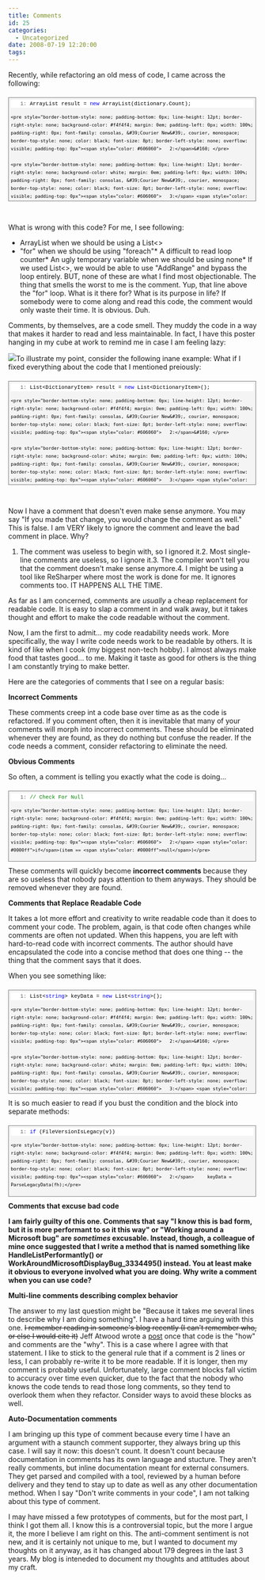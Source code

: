 ```yaml
---
title: Comments
id: 25
categories:
  - Uncategorized
date: 2008-07-19 12:20:00
tags:
---
```


Recently, while refactoring an old mess of code, I came across the following:   
  <div style="border-bottom: gray 1px solid; border-left: gray 1px solid; padding-bottom: 4px; line-height: 12pt; background-color: #f4f4f4; margin: 20px 0px 10px; padding-left: 4px; width: 97.5%; padding-right: 4px; font-family: consolas, &#39;Courier New&#39;, courier, monospace; max-height: 200px; font-size: 8pt; overflow: auto; border-top: gray 1px solid; cursor: text; border-right: gray 1px solid; padding-top: 4px">   <div style="border-bottom-style: none; padding-bottom: 0px; line-height: 12pt; border-right-style: none; background-color: #f4f4f4; padding-left: 0px; width: 100%; padding-right: 0px; font-family: consolas, &#39;Courier New&#39;, courier, monospace; border-top-style: none; color: black; font-size: 8pt; border-left-style: none; overflow: visible; padding-top: 0px">     <pre style="border-bottom-style: none; padding-bottom: 0px; line-height: 12pt; border-right-style: none; background-color: white; margin: 0em; padding-left: 0px; width: 100%; padding-right: 0px; font-family: consolas, &#39;Courier New&#39;, courier, monospace; border-top-style: none; color: black; font-size: 8pt; border-left-style: none; overflow: visible; padding-top: 0px"><span style="color: #606060">   1:</span> ArrayList result = <span style="color: #0000ff">new</span> ArrayList(dictionary.Count);</pre>

    <pre style="border-bottom-style: none; padding-bottom: 0px; line-height: 12pt; border-right-style: none; background-color: #f4f4f4; margin: 0em; padding-left: 0px; width: 100%; padding-right: 0px; font-family: consolas, &#39;Courier New&#39;, courier, monospace; border-top-style: none; color: black; font-size: 8pt; border-left-style: none; overflow: visible; padding-top: 0px"><span style="color: #606060">   2:</span>&#160; </pre>

    <pre style="border-bottom-style: none; padding-bottom: 0px; line-height: 12pt; border-right-style: none; background-color: white; margin: 0em; padding-left: 0px; width: 100%; padding-right: 0px; font-family: consolas, &#39;Courier New&#39;, courier, monospace; border-top-style: none; color: black; font-size: 8pt; border-left-style: none; overflow: visible; padding-top: 0px"><span style="color: #606060">   3:</span> <span style="color: #008000">// Loop through the dictionary and add it to the ArrayList</span></pre>

    <pre style="border-bottom-style: none; padding-bottom: 0px; line-height: 12pt; border-right-style: none; background-color: #f4f4f4; margin: 0em; padding-left: 0px; width: 100%; padding-right: 0px; font-family: consolas, &#39;Courier New&#39;, courier, monospace; border-top-style: none; color: black; font-size: 8pt; border-left-style: none; overflow: visible; padding-top: 0px"><span style="color: #606060">   4:</span> <span style="color: #0000ff">for</span>(<span style="color: #0000ff">int</span> iNdx = 0; iNdx &lt; dictionary.Count; iNdx++)</pre>

    <pre style="border-bottom-style: none; padding-bottom: 0px; line-height: 12pt; border-right-style: none; background-color: white; margin: 0em; padding-left: 0px; width: 100%; padding-right: 0px; font-family: consolas, &#39;Courier New&#39;, courier, monospace; border-top-style: none; color: black; font-size: 8pt; border-left-style: none; overflow: visible; padding-top: 0px"><span style="color: #606060">   5:</span> {</pre>

    <pre style="border-bottom-style: none; padding-bottom: 0px; line-height: 12pt; border-right-style: none; background-color: #f4f4f4; margin: 0em; padding-left: 0px; width: 100%; padding-right: 0px; font-family: consolas, &#39;Courier New&#39;, courier, monospace; border-top-style: none; color: black; font-size: 8pt; border-left-style: none; overflow: visible; padding-top: 0px"><span style="color: #606060">   6:</span>   DictionaryItem dictionaryItemValue = dictionary[iNdx];</pre>

    <pre style="border-bottom-style: none; padding-bottom: 0px; line-height: 12pt; border-right-style: none; background-color: white; margin: 0em; padding-left: 0px; width: 100%; padding-right: 0px; font-family: consolas, &#39;Courier New&#39;, courier, monospace; border-top-style: none; color: black; font-size: 8pt; border-left-style: none; overflow: visible; padding-top: 0px"><span style="color: #606060">   7:</span>   result.Add(dictionaryItemValue);</pre>

    <pre style="border-bottom-style: none; padding-bottom: 0px; line-height: 12pt; border-right-style: none; background-color: #f4f4f4; margin: 0em; padding-left: 0px; width: 100%; padding-right: 0px; font-family: consolas, &#39;Courier New&#39;, courier, monospace; border-top-style: none; color: black; font-size: 8pt; border-left-style: none; overflow: visible; padding-top: 0px"><span style="color: #606060">   8:</span> }</pre>
  </div>
</div>

<pre class="c-sharp" name="code">&#160;</pre>
What is wrong with this code? For me, I see following: 

*   ArrayList when we should be using a List&lt;&gt;
*   &quot;for&quot; when we should be using &quot;foreach&quot;*   A difficult to read loop counter*   An ugly temporary variable when we should be using none*   If we used List&lt;&gt;, we would be able to use &quot;AddRange&quot; and bypass the loop entirely.
BUT, none of these are what I find most objectionable. The thing that smells the worst to me is the comment. Yup, that line above the &quot;for&quot; loop. What is it there for? What is its purpose in life? If somebody were to come along and read this code, the comment would only waste their time. It is obvious. Duh. 

Comments, by themselves, are a code smell. They muddy the code in a way that makes it harder to read and less maintainable. In fact, I have this poster hanging in my cube at work to remind me in case I am feeling lazy: 

[![](http://brianstestsite.googlepages.com/comments.JPG)](http://brianstestsite.googlepages.com/comments.JPG)To illustrate my point, consider the following inane example: What if I fixed everything about the code that I mentioned preiously: 

<div style="border-bottom: gray 1px solid; border-left: gray 1px solid; padding-bottom: 4px; line-height: 12pt; background-color: #f4f4f4; margin: 20px 0px 10px; padding-left: 4px; width: 97.5%; padding-right: 4px; font-family: consolas, &#39;Courier New&#39;, courier, monospace; max-height: 200px; font-size: 8pt; overflow: auto; border-top: gray 1px solid; cursor: text; border-right: gray 1px solid; padding-top: 4px">
  <div style="border-bottom-style: none; padding-bottom: 0px; line-height: 12pt; border-right-style: none; background-color: #f4f4f4; padding-left: 0px; width: 100%; padding-right: 0px; font-family: consolas, &#39;Courier New&#39;, courier, monospace; border-top-style: none; color: black; font-size: 8pt; border-left-style: none; overflow: visible; padding-top: 0px">
    <pre style="border-bottom-style: none; padding-bottom: 0px; line-height: 12pt; border-right-style: none; background-color: white; margin: 0em; padding-left: 0px; width: 100%; padding-right: 0px; font-family: consolas, &#39;Courier New&#39;, courier, monospace; border-top-style: none; color: black; font-size: 8pt; border-left-style: none; overflow: visible; padding-top: 0px"><span style="color: #606060">   1:</span> List&lt;DictionaryItem&gt; result = <span style="color: #0000ff">new</span> List&lt;DictionaryItem&gt;();</pre>

    <pre style="border-bottom-style: none; padding-bottom: 0px; line-height: 12pt; border-right-style: none; background-color: #f4f4f4; margin: 0em; padding-left: 0px; width: 100%; padding-right: 0px; font-family: consolas, &#39;Courier New&#39;, courier, monospace; border-top-style: none; color: black; font-size: 8pt; border-left-style: none; overflow: visible; padding-top: 0px"><span style="color: #606060">   2:</span>&#160; </pre>

    <pre style="border-bottom-style: none; padding-bottom: 0px; line-height: 12pt; border-right-style: none; background-color: white; margin: 0em; padding-left: 0px; width: 100%; padding-right: 0px; font-family: consolas, &#39;Courier New&#39;, courier, monospace; border-top-style: none; color: black; font-size: 8pt; border-left-style: none; overflow: visible; padding-top: 0px"><span style="color: #606060">   3:</span> <span style="color: #008000">// Loop through the dictionary and add it to the ArrayList</span></pre>

    <pre style="border-bottom-style: none; padding-bottom: 0px; line-height: 12pt; border-right-style: none; background-color: #f4f4f4; margin: 0em; padding-left: 0px; width: 100%; padding-right: 0px; font-family: consolas, &#39;Courier New&#39;, courier, monospace; border-top-style: none; color: black; font-size: 8pt; border-left-style: none; overflow: visible; padding-top: 0px"><span style="color: #606060">   4:</span> result.AddRange(dictionary);</pre>
  </div>
</div>

<pre class="c-sharp" name="code">&#160;</pre>

Now I have a comment that doesn't even make sense anymore. You may say &quot;If you made that change, you would change the comment as well.&quot; This is false. I am VERY likely to ignore the comment and leave the bad comment in place. Why? 

1.  The comment was useless to begin with, so I ignored it.2.  Most single-line comments are useless, so I ignore it.3.  The compiler won't tell you that the comment doesn't make sense anymore.4.  I might be using a tool like ReSharper where most the work is done for me. It ignores comments too.
IT HAPPENS ALL THE TIME. 

As far as I am concerned, comments are <span style="font-style: italic">usually</span> a cheap replacement for readable code. It is easy to slap a comment in and walk away, but it takes thought and effort to make the code readable without the comment. 

Now, I am the first to admit... my code readability needs work. More specifically, the way I write code needs work to be readable by others. It is kind of like when I cook (my biggest non-tech hobby). I almost always make food that tastes good... to me. Making it taste as good for others is the thing I am constantly trying to make better. 

Here are the categories of comments that I see on a regular basis: 

<span style="font-weight: bold">Incorrect Comments</span> 

These comments creep int a code base over time as as the code is refactored. If you comment often, then it is inevitable that many of your comments will morph into incorrect comments. These should be eliminated whenever they are found, as they do nothing but confuse the reader. If the code needs a comment, consider refactoring to eliminate the need. 

<span style="font-weight: bold">Obvious Comments 

</span>So often, a comment is telling you exactly what the code is doing... 

<div style="border-bottom: gray 1px solid; border-left: gray 1px solid; padding-bottom: 4px; line-height: 12pt; background-color: #f4f4f4; margin: 20px 0px 10px; padding-left: 4px; width: 97.5%; padding-right: 4px; font-family: consolas, &#39;Courier New&#39;, courier, monospace; max-height: 200px; font-size: 8pt; overflow: auto; border-top: gray 1px solid; cursor: text; border-right: gray 1px solid; padding-top: 4px">
  <div style="border-bottom-style: none; padding-bottom: 0px; line-height: 12pt; border-right-style: none; background-color: #f4f4f4; padding-left: 0px; width: 100%; padding-right: 0px; font-family: consolas, &#39;Courier New&#39;, courier, monospace; border-top-style: none; color: black; font-size: 8pt; border-left-style: none; overflow: visible; padding-top: 0px">
    <pre style="border-bottom-style: none; padding-bottom: 0px; line-height: 12pt; border-right-style: none; background-color: white; margin: 0em; padding-left: 0px; width: 100%; padding-right: 0px; font-family: consolas, &#39;Courier New&#39;, courier, monospace; border-top-style: none; color: black; font-size: 8pt; border-left-style: none; overflow: visible; padding-top: 0px"><span style="color: #606060">   1:</span> <span style="color: #008000">// Check For Null</span></pre>

    <pre style="border-bottom-style: none; padding-bottom: 0px; line-height: 12pt; border-right-style: none; background-color: #f4f4f4; margin: 0em; padding-left: 0px; width: 100%; padding-right: 0px; font-family: consolas, &#39;Courier New&#39;, courier, monospace; border-top-style: none; color: black; font-size: 8pt; border-left-style: none; overflow: visible; padding-top: 0px"><span style="color: #606060">   2:</span> <span style="color: #0000ff">if</span>(item == <span style="color: #0000ff">null</span>)</pre>
  </div>
</div>
These comments will quickly become <span style="font-weight: bold">incorrect comments</span> because they are so useless that nobody pays attention to them anyways. They should be removed whenever they are found. 

<span style="font-weight: bold">Comments that Replace Readable Code</span> 

It takes a lot more effort and creativity to write readable code than it does to comment your code. The problem, again, is that code often changes while comments are often not updated. When this happens, you are left with hard-to-read code with incorrect comments. The author should have encapsulated the code into a concise method that does one thing -- the thing that the comment says that it does. 

When you see something like: 

<div style="border-bottom: gray 1px solid; border-left: gray 1px solid; padding-bottom: 4px; line-height: 12pt; background-color: #f4f4f4; margin: 20px 0px 10px; padding-left: 4px; width: 97.5%; padding-right: 4px; font-family: consolas, &#39;Courier New&#39;, courier, monospace; max-height: 200px; font-size: 8pt; overflow: auto; border-top: gray 1px solid; cursor: text; border-right: gray 1px solid; padding-top: 4px">
  <div style="border-bottom-style: none; padding-bottom: 0px; line-height: 12pt; border-right-style: none; background-color: #f4f4f4; padding-left: 0px; width: 100%; padding-right: 0px; font-family: consolas, &#39;Courier New&#39;, courier, monospace; border-top-style: none; color: black; font-size: 8pt; border-left-style: none; overflow: visible; padding-top: 0px">
    <pre style="border-bottom-style: none; padding-bottom: 0px; line-height: 12pt; border-right-style: none; background-color: white; margin: 0em; padding-left: 0px; width: 100%; padding-right: 0px; font-family: consolas, &#39;Courier New&#39;, courier, monospace; border-top-style: none; color: black; font-size: 8pt; border-left-style: none; overflow: visible; padding-top: 0px"><span style="color: #606060">   1:</span> List&lt;<span style="color: #0000ff">string</span>&gt; keyData = <span style="color: #0000ff">new</span> List&lt;<span style="color: #0000ff">string</span>&gt;();</pre>

    <pre style="border-bottom-style: none; padding-bottom: 0px; line-height: 12pt; border-right-style: none; background-color: #f4f4f4; margin: 0em; padding-left: 0px; width: 100%; padding-right: 0px; font-family: consolas, &#39;Courier New&#39;, courier, monospace; border-top-style: none; color: black; font-size: 8pt; border-left-style: none; overflow: visible; padding-top: 0px"><span style="color: #606060">   2:</span>&#160; </pre>

    <pre style="border-bottom-style: none; padding-bottom: 0px; line-height: 12pt; border-right-style: none; background-color: white; margin: 0em; padding-left: 0px; width: 100%; padding-right: 0px; font-family: consolas, &#39;Courier New&#39;, courier, monospace; border-top-style: none; color: black; font-size: 8pt; border-left-style: none; overflow: visible; padding-top: 0px"><span style="color: #606060">   3:</span> <span style="color: #008000">// If the file version is old, then parse the old keyed data from the list</span></pre>

    <pre style="border-bottom-style: none; padding-bottom: 0px; line-height: 12pt; border-right-style: none; background-color: #f4f4f4; margin: 0em; padding-left: 0px; width: 100%; padding-right: 0px; font-family: consolas, &#39;Courier New&#39;, courier, monospace; border-top-style: none; color: black; font-size: 8pt; border-left-style: none; overflow: visible; padding-top: 0px"><span style="color: #606060">   4:</span> <span style="color: #0000ff">if</span> (<span style="color: #0000ff">string</span>.IsNullOrEmpty(v) ||v.StartsWith(<span style="color: #006080">&quot;1.&quot;</span>) ||v.StartsWith(<span style="color: #006080">&quot;2.&quot;</span>) &amp;&amp; v.EndsWith(<span style="color: #006080">&quot;b&quot;</span>)))</pre>

    <pre style="border-bottom-style: none; padding-bottom: 0px; line-height: 12pt; border-right-style: none; background-color: white; margin: 0em; padding-left: 0px; width: 100%; padding-right: 0px; font-family: consolas, &#39;Courier New&#39;, courier, monospace; border-top-style: none; color: black; font-size: 8pt; border-left-style: none; overflow: visible; padding-top: 0px"><span style="color: #606060">   5:</span> {</pre>

    <pre style="border-bottom-style: none; padding-bottom: 0px; line-height: 12pt; border-right-style: none; background-color: #f4f4f4; margin: 0em; padding-left: 0px; width: 100%; padding-right: 0px; font-family: consolas, &#39;Courier New&#39;, courier, monospace; border-top-style: none; color: black; font-size: 8pt; border-left-style: none; overflow: visible; padding-top: 0px"><span style="color: #606060">   6:</span>     <span style="color: #0000ff">foreach</span> (<span style="color: #0000ff">string</span> stuff <span style="color: #0000ff">in</span> ReadStuffFromFile(fh))</pre>

    <pre style="border-bottom-style: none; padding-bottom: 0px; line-height: 12pt; border-right-style: none; background-color: white; margin: 0em; padding-left: 0px; width: 100%; padding-right: 0px; font-family: consolas, &#39;Courier New&#39;, courier, monospace; border-top-style: none; color: black; font-size: 8pt; border-left-style: none; overflow: visible; padding-top: 0px"><span style="color: #606060">   7:</span>     {</pre>

    <pre style="border-bottom-style: none; padding-bottom: 0px; line-height: 12pt; border-right-style: none; background-color: #f4f4f4; margin: 0em; padding-left: 0px; width: 100%; padding-right: 0px; font-family: consolas, &#39;Courier New&#39;, courier, monospace; border-top-style: none; color: black; font-size: 8pt; border-left-style: none; overflow: visible; padding-top: 0px"><span style="color: #606060">   8:</span>         <span style="color: #0000ff">if</span> (stuff.Contains(_specialKey))</pre>

    <pre style="border-bottom-style: none; padding-bottom: 0px; line-height: 12pt; border-right-style: none; background-color: white; margin: 0em; padding-left: 0px; width: 100%; padding-right: 0px; font-family: consolas, &#39;Courier New&#39;, courier, monospace; border-top-style: none; color: black; font-size: 8pt; border-left-style: none; overflow: visible; padding-top: 0px"><span style="color: #606060">   9:</span>         {</pre>

    <pre style="border-bottom-style: none; padding-bottom: 0px; line-height: 12pt; border-right-style: none; background-color: #f4f4f4; margin: 0em; padding-left: 0px; width: 100%; padding-right: 0px; font-family: consolas, &#39;Courier New&#39;, courier, monospace; border-top-style: none; color: black; font-size: 8pt; border-left-style: none; overflow: visible; padding-top: 0px"><span style="color: #606060">  10:</span>             <span style="color: #0000ff">string</span> keyItem = stuff.Split(_specialKey.ToCharArray())[1];</pre>

    <pre style="border-bottom-style: none; padding-bottom: 0px; line-height: 12pt; border-right-style: none; background-color: white; margin: 0em; padding-left: 0px; width: 100%; padding-right: 0px; font-family: consolas, &#39;Courier New&#39;, courier, monospace; border-top-style: none; color: black; font-size: 8pt; border-left-style: none; overflow: visible; padding-top: 0px"><span style="color: #606060">  11:</span>             keyData.Add(keyItem.Substring(3, 8));</pre>

    <pre style="border-bottom-style: none; padding-bottom: 0px; line-height: 12pt; border-right-style: none; background-color: #f4f4f4; margin: 0em; padding-left: 0px; width: 100%; padding-right: 0px; font-family: consolas, &#39;Courier New&#39;, courier, monospace; border-top-style: none; color: black; font-size: 8pt; border-left-style: none; overflow: visible; padding-top: 0px"><span style="color: #606060">  12:</span>         }</pre>

    <pre style="border-bottom-style: none; padding-bottom: 0px; line-height: 12pt; border-right-style: none; background-color: white; margin: 0em; padding-left: 0px; width: 100%; padding-right: 0px; font-family: consolas, &#39;Courier New&#39;, courier, monospace; border-top-style: none; color: black; font-size: 8pt; border-left-style: none; overflow: visible; padding-top: 0px"><span style="color: #606060">  13:</span>     }</pre>

    <pre style="border-bottom-style: none; padding-bottom: 0px; line-height: 12pt; border-right-style: none; background-color: #f4f4f4; margin: 0em; padding-left: 0px; width: 100%; padding-right: 0px; font-family: consolas, &#39;Courier New&#39;, courier, monospace; border-top-style: none; color: black; font-size: 8pt; border-left-style: none; overflow: visible; padding-top: 0px"><span style="color: #606060">  14:</span> }</pre>
  </div>
</div>
It is so much easier to read if you bust the condition and the block into separate methods: 

<div style="border-bottom: gray 1px solid; border-left: gray 1px solid; padding-bottom: 4px; line-height: 12pt; background-color: #f4f4f4; margin: 20px 0px 10px; padding-left: 4px; width: 97.5%; padding-right: 4px; font-family: consolas, &#39;Courier New&#39;, courier, monospace; max-height: 200px; font-size: 8pt; overflow: auto; border-top: gray 1px solid; cursor: text; border-right: gray 1px solid; padding-top: 4px">
  <div style="border-bottom-style: none; padding-bottom: 0px; line-height: 12pt; border-right-style: none; background-color: #f4f4f4; padding-left: 0px; width: 100%; padding-right: 0px; font-family: consolas, &#39;Courier New&#39;, courier, monospace; border-top-style: none; color: black; font-size: 8pt; border-left-style: none; overflow: visible; padding-top: 0px">
    <pre style="border-bottom-style: none; padding-bottom: 0px; line-height: 12pt; border-right-style: none; background-color: white; margin: 0em; padding-left: 0px; width: 100%; padding-right: 0px; font-family: consolas, &#39;Courier New&#39;, courier, monospace; border-top-style: none; color: black; font-size: 8pt; border-left-style: none; overflow: visible; padding-top: 0px"><span style="color: #606060">   1:</span> <span style="color: #0000ff">if</span> (FileVersionIsLegacy(v))</pre>

    <pre style="border-bottom-style: none; padding-bottom: 0px; line-height: 12pt; border-right-style: none; background-color: #f4f4f4; margin: 0em; padding-left: 0px; width: 100%; padding-right: 0px; font-family: consolas, &#39;Courier New&#39;, courier, monospace; border-top-style: none; color: black; font-size: 8pt; border-left-style: none; overflow: visible; padding-top: 0px"><span style="color: #606060">   2:</span>     keyData = ParseLegacyData(fh);</pre>
  </div>
</div>
<span style="font-weight: bold">Comments that excuse bad code 

</span>I am fairly guilty of this one. Comments that say &quot;I know this is bad form, but it is more performant to so it this way&quot; or &quot;Working around a Microsoft bug&quot; are <span style="font-style: italic">sometimes</span> excusable. Instead, though, a colleague of mine once suggested that I write a method that is named something like HandleListPerformantly() or WorkAroundMicrosoftDisplayBug_3334495() instead. You at least make it obvious to everyone involved what you are doing. Why write a comment when you can use code?<span style="font-weight: bold"> 

</span>

<span style="font-weight: bold">Multi-line comments describing complex behavior 

</span>The answer to my last question might be &quot;Because it takes me several lines to describe why I am doing something&quot;. I have a hard time arguing with this one. <strike>I remember reading in someone's blog recently (I can't remember who, or else I would cite it)</strike> Jeff Atwood wrote a [post](http://www.codinghorror.com/blog/archives/000749.html) once that code is the &quot;how&quot; and comments are the &quot;why&quot;. This is a case where I agree with that statement. I like to stick to the general rule that if a comment is 2 lines or less, I can probably re-write it to be more readable. If it is longer, then my comment is probably useful. Unfortunately, large comment blocks fall victim to accuracy over time even quicker, due to the fact that the nobody who knows the code tends to read those long comments, so they tend to overlook them when they refactor. Consider ways to avoid these blocks as well. 

<span style="font-weight: bold">Auto-Documentation comments 

</span>I am bringing up this type of comment because every time I have an argument with a staunch comment supporter, they always bring up this case. I will say it now: this doesn't count. It doesn't count because documentation in comments has its own language and stucture. They aren't really comments, but inline documentation meant for external consumers. They get parsed and compiled with a tool, reviewed by a human before delivery and they tend to stay up to date as well as any other documentation method. When I say &quot;Don't write comments in your code&quot;, I am not talking about this type of comment. 

I may have missed a few prototypes of comments, but for the most part, I think I got them all. I know this is a controversial topic, but the more I argue it, the more I believe I am right on this. The anti-comment sentiment is not new, and it is certainly not unique to me, but I wanted to document my thoughts on it anyway, as it has changed about 179 degrees in the last 3 years. My blog is inteneded to document my thoughts and attitudes about my craft. 